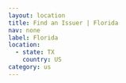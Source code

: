 ```yaml
---
layout: location
title: Find an Issuer | Florida
nav: none
label: Florida
location:
  - state: TX
    country: US
category: us
---
```

